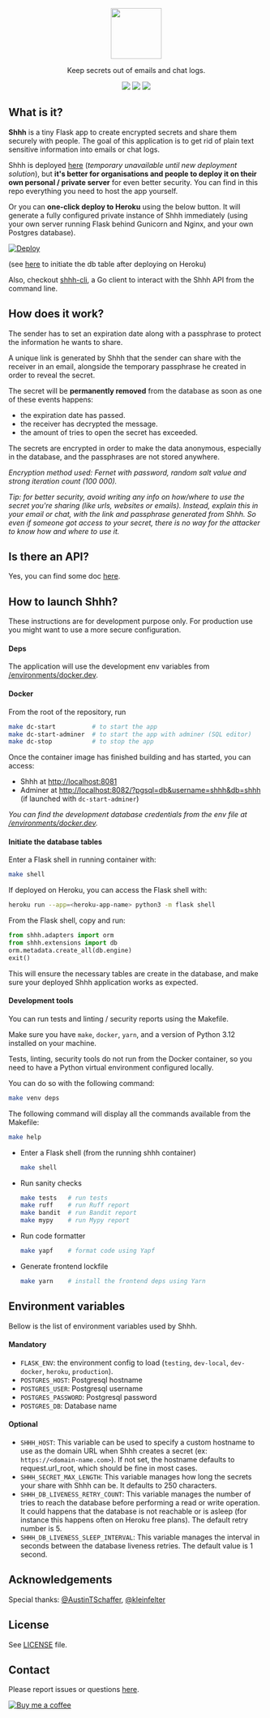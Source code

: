 <p align="center">
  <img width="100px" src="https://github.com/smallwat3r/shhh/blob/master/shhh/static/img/logo.png" />
</p>
<p align="center">Keep secrets out of emails and chat logs.</p>

<p align="center">
  <a href="https://codecov.io/gh/smallwat3r/shhh" rel="nofollow"><img src="https://codecov.io/gh/smallwat3r/shhh/branch/master/graph/badge.svg" style="max-width:100%;"></a>
  <a href="https://codeclimate.com/github/smallwat3r/shhh/maintainability" rel="nofollow"><img src="https://api.codeclimate.com/v1/badges/f7c33b1403dd719407c8/maintainability" style="max-width:100%;"></a>
  <a href="https://github.com/smallwat3r/shhh/blob/master/LICENSE" rel="nofollow"><img src="https://img.shields.io/badge/License-MIT-green.svg" style="max-width:100%;"></a>
</p>

## What is it?

**Shhh** is a tiny Flask app to create encrypted secrets and share 
them securely with people. The goal of this application is to get rid
of plain text sensitive information into emails or chat logs.

Shhh is deployed [here](https://www.shhh-encrypt.com) (_temporary unavailable
until new deployment solution_), but **it's better for organisations and people 
to deploy it on their own personal / private server** for even better security. 
You can find in this repo everything you need to host the app yourself.

Or you can **one-click deploy to Heroku** using the below button.
It will generate a fully configured private instance of Shhh 
immediately (using your own server running Flask behind Gunicorn and Nginx, 
and your own Postgres database).

[![Deploy][heroku-shield]][heroku]

(see [here](#initiate-the-database-tables) to initiate the db table after 
deploying on Heroku)

Also, checkout [shhh-cli](https://github.com/smallwat3r/shhh-cli), 
a Go client to interact with the Shhh API from the command line.

## How does it work?

The sender has to set an expiration date along with a passphrase to
protect the information he wants to share.

A unique link is generated by Shhh that the sender can share with the
receiver in an email, alongside the temporary passphrase he created
in order to reveal the secret.

The secret will be **permanently removed** from the database as soon 
as one of these events happens:

* the expiration date has passed. 
* the receiver has decrypted the message. 
* the amount of tries to open the secret has exceeded. 

The secrets are encrypted in order to make the data anonymous, 
especially in the database, and the passphrases are not stored 
anywhere.

_Encryption method used: Fernet with password, random salt value and
strong iteration count (100 000)._ 

_Tip: for better security, avoid writing any info on how/where to use the secret you're sharing (like urls, websites or emails). Instead, explain this in your email or chat, with the link and passphrase generated from Shhh. So even if someone got access to your secret, there is no way for the attacker to know how and where to use it._

## Is there an API?

Yes, you can find some doc [here](https://app.swaggerhub.com/apis-docs/smallwat3r/shhh-api/1.0.0).

## How to launch Shhh?

These instructions are for development purpose only. For production 
use you might want to use a more secure configuration.

#### Deps

The application will use the development env variables from [/environments/docker.dev](https://github.com/smallwat3r/shhh/blob/master/environments/docker.dev).

#### Docker

From the root of the repository, run

```sh
make dc-start          # to start the app 
make dc-start-adminer  # to start the app with adminer (SQL editor)
make dc-stop           # to stop the app
```

Once the container image has finished building and has started, you 
can access: 

* Shhh at <http://localhost:8081>
* Adminer at <http://localhost:8082/?pgsql=db&username=shhh&db=shhh> (if launched with `dc-start-adminer`)

_You can find the development database credentials from the env file at [/environments/docker.dev](https://github.com/smallwat3r/shhh/blob/master/environments/docker.dev)._

#### Initiate the database tables

Enter a Flask shell in running container with:
``` sh
make shell
```

If deployed on Heroku, you can access the Flask shell with:
``` sh
heroku run --app=<heroku-app-name> python3 -m flask shell
```

From the Flask shell, copy and run:
``` python
from shhh.adapters import orm
from shhh.extensions import db
orm.metadata.create_all(db.engine)
exit()
```

This will ensure the necessary tables are create in the database, and make sure your
deployed Shhh application works as expected.

#### Development tools

You can run tests and linting / security reports using the Makefile.

Make sure you have `make`, `docker`, `yarn`, and a version of Python 3.12 installed on your machine.

Tests, linting, security tools do not run from the Docker container, so you need to have a Python
virtual environment configured locally.

You can do so with the following command:
``` sh
make venv deps
```

The following command will display all the commands available from the Makefile:
``` sh
make help
```

* Enter a Flask shell (from the running shhh container)
  ``` sh
  make shell 
  ```

* Run sanity checks
  ```sh
  make tests   # run tests
  make ruff    # run Ruff report
  make bandit  # run Bandit report
  make mypy    # run Mypy report
  ```

* Run code formatter
  ```sh
  make yapf    # format code using Yapf
  ```

* Generate frontend lockfile
  ```sh
  make yarn    # install the frontend deps using Yarn
  ```

## Environment variables

Bellow is the list of environment variables used by Shhh.

#### Mandatory
* `FLASK_ENV`: the environment config to load (`testing`, `dev-local`, `dev-docker`, `heroku`, `production`).
* `POSTGRES_HOST`: Postgresql hostname
* `POSTGRES_USER`: Postgresql username
* `POSTGRES_PASSWORD`: Postgresql password
* `POSTGRES_DB`: Database name

#### Optional
* `SHHH_HOST`: This variable can be used to specify a custom hostname to use as the
domain URL when Shhh creates a secret (ex: `https://<domain-name.com>`). If not set, the hostname 
defaults to request.url_root, which should be fine in most cases.
* `SHHH_SECRET_MAX_LENGTH`: This variable manages how long the secrets your share with Shhh can 
be. It defaults to 250 characters.
* `SHHH_DB_LIVENESS_RETRY_COUNT`: This variable manages the number of tries to reach the database 
before performing a read or write operation. It could happens that the database is not reachable or is 
asleep (for instance this happens often on Heroku free plans). The default retry number is 5.
* `SHHH_DB_LIVENESS_SLEEP_INTERVAL`: This variable manages the interval in seconds between the database
liveness retries. The default value is 1 second.

## Acknowledgements

Special thanks: [@AustinTSchaffer](https://github.com/AustinTSchaffer), [@kleinfelter](https://github.com/kleinfelter)  

## License

See [LICENSE](https://github.com/smallwat3r/shhh/blob/master/LICENSE) file.

## Contact

Please report issues or questions 
[here](https://github.com/smallwat3r/shhh/issues).


[![Buy me a coffee][buymeacoffee-shield]][buymeacoffee]


[buymeacoffee-shield]: https://www.buymeacoffee.com/assets/img/guidelines/download-assets-sm-2.svg
[buymeacoffee]: https://www.buymeacoffee.com/smallwat3r

[heroku-shield]: https://www.herokucdn.com/deploy/button.svg
[heroku]: https://heroku.com/deploy?template=https://github.com/smallwat3r/shhh
